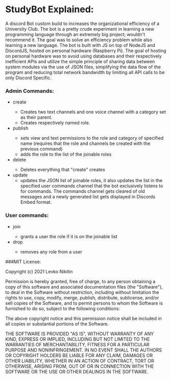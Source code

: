 # StudyBot Explained:
A discord Bot custom build to increases the organizational efficiency of a University Club. The bot is a pretty crude experiment in learning a new programming language through an extremely big project; wouldn't recommend it. The goal was to solve an efficiency problem while also learning a new language. The bot is built with JS on top of NodeJS and DiscordJS, hosted on personal hardware (Raspberry Pi). The goal of hosting on personal hardware was to avoid using databases and their respectively inefficient APIs and utilize the simple principle of sharing data between system modules via the use of JSON files, simplifying the data flow of the program and reducing total network bandwidth by limiting all API calls to be only Discord Specific. 

### Admin Commands:

- create <name>
    - Creates two text channels and one voice channel with a category set as their parent.
    - Creates respectively named role.
- publish <name>
    - sets view and text permissions to the role and category of specified name (requires that the role and channels be created with the previous command)
    - adds the role to the list of the joinable roles
- delete  <name>
    - Deletes everything that "create" creates
- update
    - updates the JSON list of joinable roles, it also updates the list in the specified user commands channel that the bot exclusively listens to for commands. The commands channel gets cleared of old messages and a newly generated list gets displayed in Discords Embed format.

### User commands:

- join <name>
    - grants a user the role if it is on the joinable list
- drop <name>
    - removes any role from a user

###MIT License:

Copyright (c) 2021 Levko Nikitin

Permission is hereby granted, free of charge, to any person obtaining a copy
of this software and associated documentation files (the "Software"), to deal
in the Software without restriction, including without limitation the rights
to use, copy, modify, merge, publish, distribute, sublicense, and/or sell
copies of the Software, and to permit persons to whom the Software is
furnished to do so, subject to the following conditions:

The above copyright notice and this permission notice shall be included in all
copies or substantial portions of the Software.

THE SOFTWARE IS PROVIDED "AS IS", WITHOUT WARRANTY OF ANY KIND, EXPRESS OR
IMPLIED, INCLUDING BUT NOT LIMITED TO THE WARRANTIES OF MERCHANTABILITY,
FITNESS FOR A PARTICULAR PURPOSE AND NONINFRINGEMENT. IN NO EVENT SHALL THE
AUTHORS OR COPYRIGHT HOLDERS BE LIABLE FOR ANY CLAIM, DAMAGES OR OTHER
LIABILITY, WHETHER IN AN ACTION OF CONTRACT, TORT OR OTHERWISE, ARISING FROM,
OUT OF OR IN CONNECTION WITH THE SOFTWARE OR THE USE OR OTHER DEALINGS IN THE
SOFTWARE.
